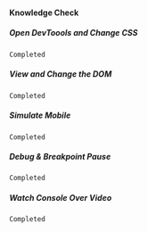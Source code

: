 #### Knowledge Check

  ##### Open DevToools and Change CSS
    Completed

  ##### View and Change the DOM
    Completed

  ##### Simulate Mobile
    Completed

  ##### Debug & Breakpoint Pause
    Completed

  ##### Watch Console Over Video
    Completed
